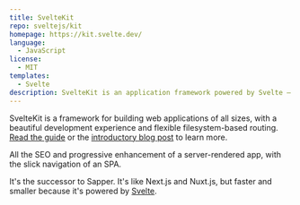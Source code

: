 ```yaml
---
title: SvelteKit
repo: sveltejs/kit
homepage: https://kit.svelte.dev/
language:
  - JavaScript
license:
  - MIT
templates:
  - Svelte
description: SvelteKit is an application framework powered by Svelte — build bigger apps with a smaller footprint.
---
```


SvelteKit is a framework for building web applications of all sizes, with a beautiful development experience and flexible filesystem-based routing. [Read the guide](https://kit.svelte.dev/docs) or the [introductory blog post](https://svelte.dev/blog/whats-the-deal-with-sveltekit) to learn more.

All the SEO and progressive enhancement of a server-rendered app, with the slick navigation of an SPA.

It's the successor to Sapper. It's like Next.js and Nuxt.js, but faster and smaller because it's powered by [Svelte](https://svelte.dev).
